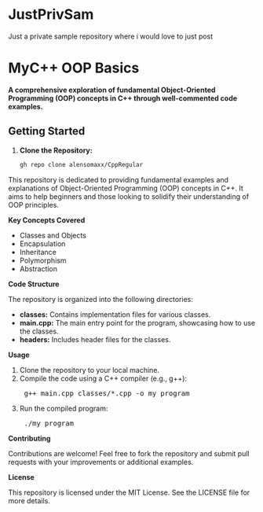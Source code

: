 # JustPrivSam
 Just a private sample repository where i would love to just post

 # MyC++ OOP Basics

**A comprehensive exploration of fundamental Object-Oriented Programming (OOP) concepts in C++ through well-commented code examples.**

## Getting Started

1. **Clone the Repository:**

   ```bash
   gh repo clone alensomaxx/CppRegular

This repository is dedicated to providing fundamental examples and explanations of Object-Oriented Programming (OOP) concepts in C++. 
It aims to help beginners and those looking to solidify their understanding of OOP principles.

**Key Concepts Covered**
    <ul>
        <li>Classes and Objects</li>
        <li>Encapsulation</li>
        <li>Inheritance</li>
        <li>Polymorphism</li>
        <li>Abstraction</li>
    </ul>

**Code Structure**
    <p>The repository is organized into the following directories:</p>
    <ul>
        <li>**classes:** Contains implementation files for various classes.</li>
        <li>**main.cpp:** The main entry point for the program, showcasing how to use the classes.</li>
        <li>**headers:** Includes header files for the classes.</li>
    </ul>

**Usage**
    <ol>
        <li>Clone the repository to your local machine.</li>
        <li>Compile the code using a C++ compiler (e.g., g++):</li>
            <pre>
            g++ main.cpp classes/*.cpp -o my_program
            </pre>
        <li>Run the compiled program:</li>
            <pre>
            ./my_program
            </pre>
    </ol>

**Contributing**
    <p>Contributions are welcome! Feel free to fork the repository and submit pull requests with your improvements or additional examples.</p>

**License**
    <p>This repository is licensed under the MIT License.
    See the LICENSE file for more details.</p>

    
